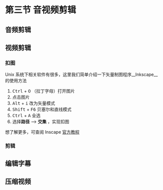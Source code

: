 # 第三节 音视频剪辑

## 音频剪辑

## 视频剪辑

### 扣图

Unix 系统下相关软件有很多，这里我们简单介绍一下矢量制图程序__Inkscape__的使用方法

1. <kbd>Ctrl</kbd>  + <kbd>O</kbd> （拉丁字母）打开图片
1. 点击图片
1. <kbd>Alt</kbd>  + <kbd>i</kbd> 改为矢量模式
1. <kbd>Shift</kbd>  + <kbd>F6</kbd> 贝塞尔和直线模式
1. <kbd>Ctrl</kbd>  + <kbd>A</kbd> 全选
1. 选择**路径** --> **交集** ，实现扣图

想了解更多，可查阅 Inscape [官方教程](https://inkscape.org/zh-hans/learn/tutorials/)


### 剪辑

## 编辑字幕

## 压缩视频
